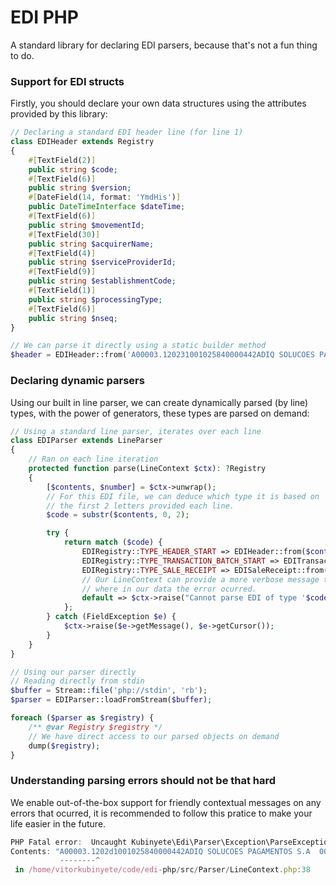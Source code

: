 # EDI PHP
A standard library for declaring EDI parsers, because that's not a fun thing to do.

### Support for EDI structs

Firstly, you should declare your own data structures using the attributes provided by this library:

```php
// Declaring a standard EDI header line (for line 1)
class EDIHeader extends Registry
{
    #[TextField(2)]
    public string $code;
    #[TextField(6)]
    public string $version;
    #[DateField(14, format: 'YmdHis')]
    public DateTimeInterface $dateTime;
    #[TextField(6)]
    public string $movementId;
    #[TextField(30)]
    public string $acquirerName;
    #[TextField(4)]
    public string $serviceProviderId;
    #[TextField(9)]
    public string $establishmentCode;
    #[TextField(1)]
    public string $processingType;
    #[TextField(6)]
    public string $nseq;
}

// We can parse it directly using a static builder method
$header = EDIHeader::from('A00003.120231001025840000442ADIQ SOLUCOES PAGAMENTOS S.A  0040002783189N000001');
```

### Declaring dynamic parsers
Using our built in line parser, we can create dynamically parsed (by line) types, with the power of generators, these types are parsed on demand:

```php
// Using a standard line parser, iterates over each line
class EDIParser extends LineParser
{
    // Ran on each line iteration
    protected function parse(LineContext $ctx): ?Registry
    {
        [$contents, $number] = $ctx->unwrap();
        // For this EDI file, we can deduce which type it is based on
        // the first 2 letters provided each line.
        $code = substr($contents, 0, 2);

        try {
            return match ($code) {
                EDIRegistry::TYPE_HEADER_START => EDIHeader::from($contents),
                EDIRegistry::TYPE_TRANSACTION_BATCH_START => EDITransactionBatch::from($contents),
                EDIRegistry::TYPE_SALE_RECEIPT => EDISaleReceipt::from($contents),
                // Our LineContext can provide a more verbose message to inform
                // where in our data the error ocurred.
                default => $ctx->raise("Cannot parse EDI of type '$code'", 0),
            };
        } catch (FieldException $e) {
            $ctx->raise($e->getMessage(), $e->getCursor());
        }
    }
}

// Using our parser directly
// Reading directly from stdin
$buffer = Stream::file('php://stdin', 'rb');
$parser = EDIParser::loadFromStream($buffer);

foreach ($parser as $registry) {
    /** @var Registry $registry */
    // We have direct access to our parsed objects on demand
    dump($registry);
}
```

### Understanding parsing errors should not be that hard
We enable out-of-the-box support for friendly contextual messages on any errors that ocurred, it is recommended to follow this pratice to make your life easier in the future.

```js
PHP Fatal error:  Uncaught Kubinyete\Edi\Parser\Exception\ParseException: Line 1: Failed to parse field '202d1001025840' as a date with format 'YmdHis'
Contents: "A00003.1202d1001025840000442ADIQ SOLUCOES PAGAMENTOS S.A  0040002783189N000001"
           --------^
 in /home/vitorkubinyete/code/edi-php/src/Parser/LineContext.php:38